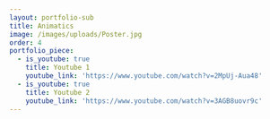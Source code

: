 ```yaml
---
layout: portfolio-sub
title: Animatics
image: /images/uploads/Poster.jpg
order: 4
portfolio_piece:
  - is_youtube: true
    title: Youtube 1
    youtube_link: 'https://www.youtube.com/watch?v=2MpUj-Aua48'
  - is_youtube: true
    title: Youtube 2
    youtube_link: 'https://www.youtube.com/watch?v=3AGB8uovr9c'
---
```


